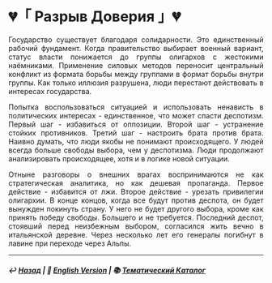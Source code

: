 # 💔「 Разрыв Доверия 」💔
<p align="justify">Государство существует благодаря солидарности. Это единственный рабочий фундамент. Когда правительство выбирает военный вариант, статус власти понижается до группы олигархов с жестокими наёмниками. Применение силовых методов переносит центральный конфликт из формата борьбы между группами в формат борьбы внутри группы. Как только иллюзия разрушена, люди перестают действовать в интересах государства.</p>

<p align="justify">Попытка воспользоваться ситуацией и использовать ненависть в политических интересах - единственное, что может спасти деспотизм. Первый шаг - избавиться от оппозиции. Второй шаг - устранение стойких противников. Третий шаг - настроить брата против брата. Наивно думать, что люди якобы не понимают происходящего. У людей всегда больше свободы выбора, чем у деспотизма. Люди продолжают анализировать происходящее, хотя и в логике новой ситуации.</p>

<p align="justify">Отныне разговоры о внешних врагах воспринимаются не как стратегическая аналитика, но как дешевая пропаганда. Первое действие - избавится от лжи. Второе действие - урезать привилегии олигархии. В конце концов, когда все будут против деспота, он будет вынужден покинуть страну. У него не будет другого выбора, кроме как принять победу свободы. Большего и не требуется. Последний деспот, стоявший перед неизбежным выбором, согласился жить вечно в итальянской деревне. Через несколько лет его генералы погибнут в лавине при переходе через Альпы.</p>

***

##### ↩️ [Назад](index-2.md) | 🗽 [English Version](gap_of_trust.md) | 📚 [Тематический Каталог](index_2t.md)

